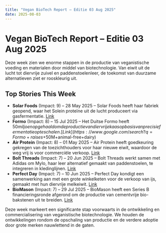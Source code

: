 ```yaml
---
title: "Vegan BioTech Report – Editie 03 Aug 2025"
date: 2025-08-03
---
```


# Vegan BioTech Report – Editie 03 Aug 2025

Deze week zien we enorme stappen in de productie van veganistische voeding en materialen door middel van biotechnologie. Van eiwit uit de lucht tot diervrije zuivel en paddenstoelenleer, de toekomst van duurzame alternatieven ziet er rooskleurig uit.

## Top Stories This Week

*   **Solar Foods** (Impact: 9) – 28 May 2025 – Solar Foods heeft haar fabriek geopend, waar het Solein proteïne uit de lucht produceert via gasfermentatie. [Link](https://www.google.com/search?q=Solar+Foods+factory+opens+Solein+protein)
*   **Formo** (Impact: 8) – 15 Jul 2025 – Het Duitse Formo heeft $50 miljoen opgehaald om de productie van diervrije kaas op basis van precisiefermentatie op te schalen. [Link](https://www.google.com/search?q=Formo+raises+$50M+animal-free+dairy)
*   **Air Protein** (Impact: 8) – 01 May 2025 – Air Protein heeft goedkeuring gekregen van de toezichthouders voor haar nieuwe eiwit, waardoor de weg vrij is voor commerciële verkoop. [Link](https://www.google.com/search?q=Air+Protein+regulatory+approval)
*   **Bolt Threads** (Impact: 7) – 20 Jun 2025 – Bolt Threads werkt samen met Adidas om Mylo, haar leer alternatief gemaakt van paddenstoelen, te integreren in kledinglijnen. [Link](https://www.google.com/search?q=Bolt+Threads+Adidas+Mylo+leather+apparel)
*   **Perfect Day** (Impact: 7) – 10 Jun 2025 – Perfect Day kondigt een samenwerking aan met een grote winkelketen voor de verkoop van ijs, gemaakt met hun diervrije melkeiwit. [Link](https://www.google.com/search?q=Perfect+Day+ice+cream+partnership+retailer)
*   **BioMason** (Impact: 7) – 29 Jul 2025 – BioMason heeft een Series B financieringsronde afgerond om de productie van cementvrije bio-bakstenen uit te breiden. [Link](https://www.google.com/search?q=BioMason+Series+B+bio-bricks)

Deze week markeert een significante stap voorwaarts in de ontwikkeling en commercialisering van veganistische biotechnologie. We houden de ontwikkelingen rondom de opschaling van productie en de verdere adoptie door grote merken nauwlettend in de gaten.
